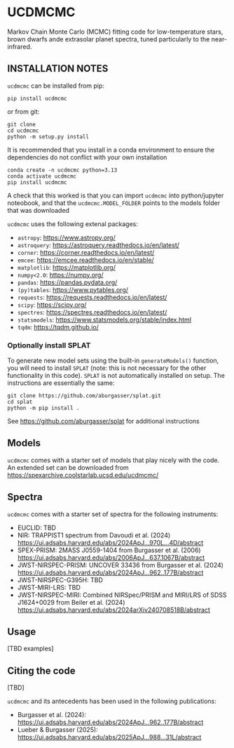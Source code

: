# UCDMCMC
 Markov Chain Monte Carlo (MCMC) fitting code for low-temperature stars, brown dwarfs ande extrasolar planet spectra, tuned particularly to the near-infrared.

## INSTALLATION NOTES

`ucdmcmc` can be installed from pip:

	pip install ucdmcmc

or from git:

	git clone
	cd ucdmcmc
	python -m setup.py install


It is recommended that you install in a conda environment to ensure the dependencies do not conflict with your own installation

	conda create -n ucdmcmc python=3.13
	conda activate ucdmcmc
	pip install ucdmcmc

A check that this worked is that you can import `ucdmcmc` into python/jupyter noteobook, and that the `ucdmcmc.MODEL_FOLDER` points to the models folder that was downloaded

`ucdmcmc` uses the following extenal packages:
* `astropy`: https://www.astropy.org/
* `astroquery`: https://astroquery.readthedocs.io/en/latest/
* `corner`: https://corner.readthedocs.io/en/latest/
* `emcee`: https://emcee.readthedocs.io/en/stable/
* `matplotlib`: https://matplotlib.org/
* `numpy<2.0`: https://numpy.org/
* `pandas`: https://pandas.pydata.org/
* `(py)tables`: https://www.pytables.org/
* `requests`: https://requests.readthedocs.io/en/latest/
* `scipy`: https://scipy.org/
* `spectres`: https://spectres.readthedocs.io/en/latest/
* `statsmodels`: https://www.statsmodels.org/stable/index.html
* `tqdm`: https://tqdm.github.io/

### Optionally install SPLAT

To generate new model sets using the built-in `generateModels()` function, you will need to install `SPLAT` (note: this is not necessary for the other functionality in this code). `SPLAT` is not automatically installed on setup. The instructions are essentially the same:

	git clone https://github.com/aburgasser/splat.git
	cd splat
	python -m pip install .

See https://github.com/aburgasser/splat for additional instructions

## Models

`ucdmcmc` comes with a starter set of models that play nicely with the code. An extended set can be downloaded from https://spexarchive.coolstarlab.ucsd.edu/ucdmcmc/

## Spectra

`ucdmcmc` comes with a starter set of spectra for the following instruments:
* EUCLID: TBD
* NIR: TRAPPIST1 spectrum from Davoudi et al. (2024) https://ui.adsabs.harvard.edu/abs/2024ApJ...970L...4D/abstract
* SPEX-PRISM: 2MASS J0559-1404 from Burgasser et al. (2006) https://ui.adsabs.harvard.edu/abs/2006ApJ...637.1067B/abstract
* JWST-NIRSPEC-PRISM: UNCOVER 33436 from Burgasser et al. (2024) https://ui.adsabs.harvard.edu/abs/2024ApJ...962..177B/abstract
* JWST-NIRSPEC-G395H: TBD
* JWST-MIRI-LRS: TBD 
* JWST-NIRSPEC-MIRI: Combined NIRSpec/PRISM and MIRI/LRS of SDSS J1624+0029 from Beiler et al. (2024) https://ui.adsabs.harvard.edu/abs/2024arXiv240708518B/abstract

## Usage

[TBD examples]

## Citing the code

[TBD]

`ucdmcmc` and its antecedents has been used in the following publications:

* Burgasser et al. (2024): https://ui.adsabs.harvard.edu/abs/2024ApJ...962..177B/abstract
* Lueber & Burgasser (2025): https://ui.adsabs.harvard.edu/abs/2025ApJ...988...31L/abstract

